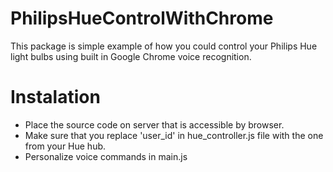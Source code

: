 # PhilipsHueControlWithChrome

This package is simple example of how you could control your Philips Hue light bulbs using built in Google Chrome voice recognition.

# Instalation
- Place the source code on server that is accessible by browser.
- Make sure that you replace 'user_id' in hue_controller.js file with the one from your Hue hub.
- Personalize voice commands in main.js
